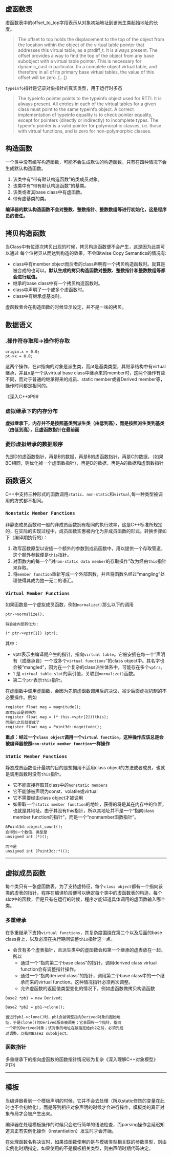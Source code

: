 ## 虚函数表

虚函数表中的offset_to_top字段表示从对象初始地址到该派生类起始地址的长度。

>The offset to top holds the displacement to the top of the object from the location within the object of the virtual table pointer that addresses this virtual table, as a ptrdiff_t. It is always present. The offset provides a way to find the top of the object from any base subobject with a virtual table pointer. This is necessary for dynamic_cast in particular.
(In a complete object virtual table, and therefore in all of its primary base virtual tables, the value of this offset will be zero. [...])


`typeinfo`指针是记录对象指针的真实类型，用于运行时多态
>The typeinfo pointer points to the typeinfo object used for RTTI. It is always present. All entries in each of the virtual tables for a given class must point to the same typeinfo object. A correct implementation of typeinfo equality is to check pointer equality, except for pointers (directly or indirectly) to incomplete types. The typeinfo pointer is a valid pointer for polymorphic classes, i.e. those with virtual functions, and is zero for non-polymorphic classes.

## 构造函数
一个类中没有编写构造函数，可能不会生成默认的构造函数，只有在四种情况下会生成默认构造函数。
1. 该类中有“带有默认构造函数”的类成员对象。
2. 该类中有“带有默认构造函数”的基类。
3. 该类或者其base class中有虚函数。
4. 带有虚基类的类。

**编译器的默认构造函数不会对整数、整数指针、整数数组等进行初始化，这是程序员的责任。**

## 拷贝构造函数
当Class中有位逐次拷贝出现的时候，拷贝构造函数便不会产生，这是因为此类可以通过
每个位拷贝从而达到构造的效果。不会Bitwise Copy Semantics的情况有:
- class中有member object而后者的class声明有一个拷贝构造函数时。就算是被合成的也可以。**默认生成的拷贝构造函数对整数、整数指针和整数数组等都会进行赋值。**
- 继承的base class中有一个拷贝构造函数时。
- class中声明了一个或多个虚函数时。
- class中有继承虚基类时。

虚函数表会在构造函数的时候显示设定，并不是一味的拷贝。


## 数据语义
### .操作符存取和->操作符存取
```
origin.x = 0.0;
pt->x = 0.0;
```
这两个操作，在pt指向的对象是派生类，而pt是基类类型，其继承结构中有virtual继承，并且x是一个从virtual base class中继承来的member时，这两个操作有些不同，而对于普通的继承得来的成员、static member或者Derived member等，操作时间都是相同的。

《深入C++》P99


### 虚拟继承下的内存分布
**虚拟继承下，内存并不是按照基类到派生类（由低到高），而是按照派生类到基类（由低到高），且虚函数指针在最前面**


### 菱形虚拟继承的数据顺序
先是D的虚函数指针，再是B的数据，再是B的虚函数指针，再是C的数据，（如果BC相同，则优化掉一个虚函数指针），再是D的数据，再是A的数据和虚函数指针

## 函数语义

C++中支持三种形式的函数调用`static`、`non-static`和`virtual`,每一种类型被调用的方式都不相同。

### `Nonstatic Member Functions`
非静态成员函数和一般的非成员函数拥有相同的执行效率，这是C++标准所规定的，在实际的实现过程中，成员函数实惠被内化为非成员函数的形式。转换步骤如下（编译期执行的）：
1. 改写函数原型以安插一个额外的参数到成员函数中，用以提供一个存取管道，这个额外参数便是`this`指针。
2. 对函数内的每一个"对`non-static data member`的存取操作"改为经由`this`指针来存取。
3. 将`member function`重新写成一个外部函数，并且将函数名经过“mangling”处理使得其成为独一无二的语汇。


### `Virtual Member Functions`
如果函数是一个虚拟成员函数，例如`normalize()`那么以下的调用
```
ptr->normalize();

将会被内部转化为：

(* ptr->vptr[1]) (ptr);

```
其中：
- vptr表示由编译期产生的指针，指向`virtual table`。它被安插在每一个“声明有（或继承自）一个或多个`virtual functions`”的class object中。其名字也会被“mangled”，因为在一个复杂的class派生体系中，可能存在多个`vptrs`。
- 1 是 `virtual table slot`的索引值，关联到`normalize()`函数。
- 第二个`ptr`表示`this`指针。

在虚函数中调用虚函数，会因为先前虚函数调用后的决议，减少后面虚拟机制的不必要操作。例如
```
register float mag = magnitude();
原本应该是转换为
register float mag = (* this->vptr[2])(this);
而简化之后就变成了
register float mag = Point3d::magnitude();
```

**重点：经过一个`class object`调用一个`virtual function`，这种操作应该总是会被编译器按照`non-static member function`一样操作**

### `Static Member Functions`
静态成员函数设计最初的目的是想拥用不适用class object的方法或者成员，也就是调用函数时没有`this`指针。
- 它不能直接存取其class中的`nonstatic members`
- 它不能够被声明为const、volatile或virtual
- 它不需要经由class object才被调用
- 如果取一个`static member function`的地址，获得的将是其在内存中的位置，也就是其地址。由于其没有this指针，所以其地址并不是一个“指向class member function的指针”，而是一个“nonmember函数指针”。
```
&Point3d::object_count();
会得到一个数值，类型是
unsigned int (*)();

而不是
unsigned int (Point3d::*)();

```

---

## 虚拟成员函数
每个类只有一张虚函数表，为了支持虚特征，每个`class object`都有一个指向该类的虚表的指针，程序在编译阶段便可以确定每个类中的虚函数表的构造，每个slot中的函数，但是只有在运行的时候，程序才能知道具体调用的虚函数输入哪个类。

### 多重继承
在多重继承下支持`virtual functions`，其复杂度围绕在第二个以及后面的base class身上，以及必须在执行期间调整`this`指针这一点。

- 会含有多个虚表指针，且派生类中的虚函数会和第一个继承的虚表放在一起。所以
  - 通过一个“指向第二个base class”的指针，调用derived class virtual function会有调整指针操作。
  - 通过一个“指向derived class”的指针，调用第二个base class中的一个继承而来的virtual function。这种情况指针必须再次调整。
  - 允许虚函数的返回值类型变化的情况下，例如虚函数做拷贝构造函数
```
Base2 *pb1 = new Derived;

Base2 *pb2 = pb1->clone();

当进行pb1->clone()时，pb1会被调整指向Derived对象的起始地
址，于是clone()的Derived版会被调用；它会回传一个指针，指向
一个新的Derived对象；该对象的地址在被指定给pb2之前，必须先经
过调整，以指向Base2 subobject。

```


### 函数指针
多重继承下的指向虚函数的函数指针情况较为复杂《深入理解C++对象模型》P174

---

## 模板
当编译器看到一个模板声明的时候，它并不会去处理（所以static修饰的变量在此时也不会初始化），而是等到相应对象声明的时候才会进行操作，模板类的真正对象布局才会被产生出来。

编译器在处理模板操作的时候只会进行简单的语法检查，而parsing操作会延迟知道真正有实例化操作（instantiation）发生时才会开始。

在处理函数名称决议时，如果该函数使用的是与模板类型相关联的参数类型，则由实例化时期指定，如果使用的不是模板相关类型，则由声明时期代码决定。
